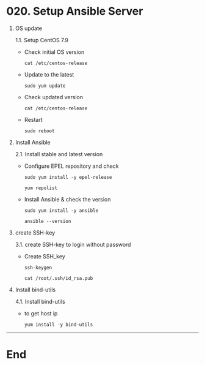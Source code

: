 # **020. Setup Ansible Server**

1. OS update
          
    1.1. Setup CentOS 7.9 
          
    - Check initial OS version
          
          cat /etc/centos-release
          
    - Update to the latest
          
          sudo yum update
          
    - Check updated version
          
          cat /etc/centos-release
          
    - Restart
          
          sudo reboot
          

2. Install Ansible 
          
    2.1. Install stable and latest version
          
    - Configure EPEL repository and check 
          
          sudo yum install -y epel-release
          
          yum repolist
          
    - Install Ansible & check the version
          
          sudo yum install -y ansible
          
          ansible --version
          
         
          
3. create SSH-key
          
    3.1. create SSH-key to login without password
                   
    - Create SSH_key 
          
          ssh-keygen
          
          cat /root/.ssh/id_rsa.pub
          

4. Install bind-utils
          
    4.1. Install bind-utils
                   
    - to get host ip 
          
          yum install -y bind-utils
                
---
# **End**
          
                              